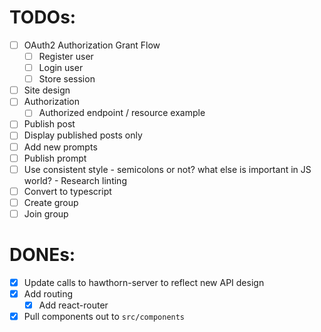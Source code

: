 
# TODOs:
- [ ] OAuth2 Authorization Grant Flow
  - [ ] Register user
  - [ ] Login user
  - [ ] Store session
- [ ] Site design
- [ ] Authorization
  - [ ] Authorized endpoint / resource example
- [ ] Publish post
- [ ] Display published posts only
- [ ] Add new prompts
- [ ] Publish prompt
- [ ] Use consistent style - semicolons or not? what else is important in JS world? - Research linting
- [ ] Convert to typescript
- [ ] Create group
- [ ] Join group

# DONEs:
- [x] Update calls to hawthorn-server to reflect new API design
- [x] Add routing
  - [x] Add react-router  
- [x] Pull components out to `src/components`
